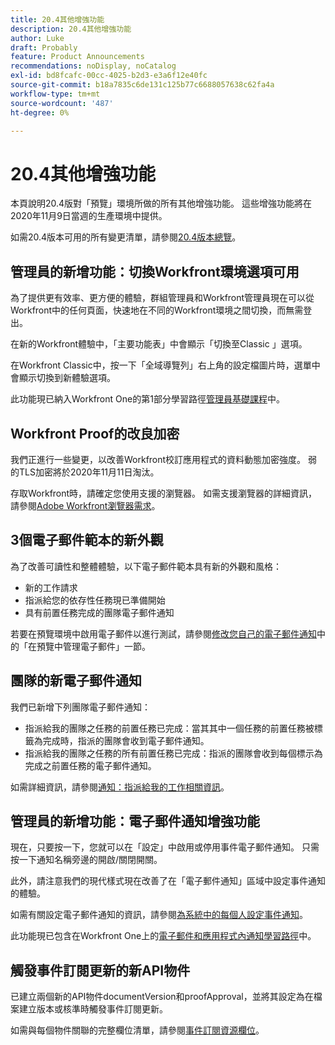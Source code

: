 ```yaml
---
title: 20.4其他增強功能
description: 20.4其他增強功能
author: Luke
draft: Probably
feature: Product Announcements
recommendations: noDisplay, noCatalog
exl-id: bd8fcafc-00cc-4025-b2d3-e3a6f12e40fc
source-git-commit: b18a7835c6de131c125b77c6688057638c62fa4a
workflow-type: tm+mt
source-wordcount: '487'
ht-degree: 0%

---
```


# 20.4其他增強功能

本頁說明20.4版對「預覽」環境所做的所有其他增強功能。 這些增強功能將在2020年11月9日當週的生產環境中提供。

如需20.4版本可用的所有變更清單，請參閱[20.4版本總覽](../../../product-announcements/product-releases/20.4-release-activity/20-4-release-overview.md)。

## 管理員的新增功能：切換Workfront環境選項可用

為了提供更有效率、更方便的體驗，群組管理員和Workfront管理員現在可以從Workfront中的任何頁面，快速地在不同的Workfront環境之間切換，而無需登出。

在新的Workfront體驗中，「主要功能表」中會顯示「切換至Classic 」選項。

在Workfront Classic中，按一下「全域導覽列」右上角的設定檔圖片時，選單中會顯示切換到新體驗選項。

此功能現已納入Workfront One的第1部分學習路徑[管理員基礎課程](https://experienceleague.adobe.com/zh-hant/docs/workfront-learn/tutorials-workfront/home)中。

## Workfront Proof的改良加密

我們正進行一些變更，以改善Workfront校訂應用程式的資料動態加密強度。 弱的TLS加密將於2020年11月11日淘汰。

存取Workfront時，請確定您使用支援的瀏覽器。 如需支援瀏覽器的詳細資訊，請參閱[Adobe Workfront瀏覽器需求](../../../workfront-basics/workfront-browser-requirements.md)。

## 3個電子郵件範本的新外觀

為了改善可讀性和整體體驗，以下電子郵件範本具有新的外觀和風格：

* 新的工作請求
* 指派給您的依存性任務現已準備開始
* 具有前置任務完成的團隊電子郵件通知

若要在預覽環境中啟用電子郵件以進行測試，請參閱[修改您自己的電子郵件通知](../../../workfront-basics/using-notifications/activate-or-deactivate-your-own-event-notifications.md)中的「在預覽中管理電子郵件」一節。

## 團隊的新電子郵件通知

我們已新增下列團隊電子郵件通知：

* 指派給我的團隊之任務的前置任務已完成：當其其中一個任務的前置任務被標籤為完成時，指派的團隊會收到電子郵件通知。
* 指派給我的團隊之任務的所有前置任務已完成：指派的團隊會收到每個標示為完成之前置任務的電子郵件通知。

如需詳細資訊，請參閱[通知：指派給我的工作相關資訊](../../../workfront-basics/using-notifications/notifications-information-about-work-assigned-to-me.md)。

## 管理員的新增功能：電子郵件通知增強功能

現在，只要按一下，您就可以在「設定」中啟用或停用事件電子郵件通知。 只需按一下通知名稱旁邊的開啟/關閉開關。

此外，請注意我們的現代樣式現在改善了在「電子郵件通知」區域中設定事件通知的體驗。

如需有關設定電子郵件通知的資訊，請參閱[為系統中的每個人設定事件通知](../../../administration-and-setup/manage-workfront/emails/configure-event-notifications-for-everyone-in-the-system.md)。

此功能現已包含在Workfront One上的[電子郵件和應用程式內通知學習路徑](https://experienceleague.adobe.com/zh-hant/docs/workfront-learn/tutorials-workfront/home)中。

## 觸發事件訂閱更新的新API物件

已建立兩個新的API物件documentVersion和proofApproval，並將其設定為在檔案建立版本或核準時觸發事件訂閱更新。

如需與每個物件關聯的完整欄位清單，請參閱[事件訂閱資源欄位](../../../wf-api/api/event-sub-resource-fields.md)。
